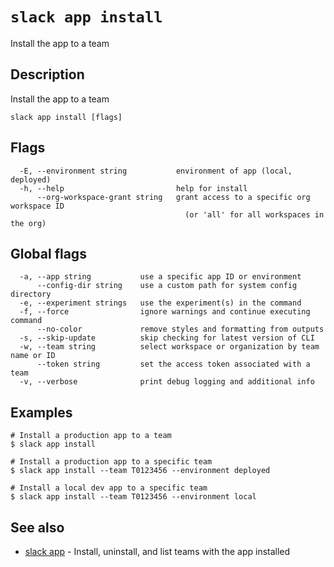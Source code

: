 # `slack app install`

Install the app to a team

## Description

Install the app to a team

```
slack app install [flags]
```

## Flags

```
  -E, --environment string           environment of app (local, deployed)
  -h, --help                         help for install
      --org-workspace-grant string   grant access to a specific org workspace ID
                                       (or 'all' for all workspaces in the org)
```

## Global flags

```
  -a, --app string           use a specific app ID or environment
      --config-dir string    use a custom path for system config directory
  -e, --experiment strings   use the experiment(s) in the command
  -f, --force                ignore warnings and continue executing command
      --no-color             remove styles and formatting from outputs
  -s, --skip-update          skip checking for latest version of CLI
  -w, --team string          select workspace or organization by team name or ID
      --token string         set the access token associated with a team
  -v, --verbose              print debug logging and additional info
```

## Examples

```
# Install a production app to a team
$ slack app install

# Install a production app to a specific team
$ slack app install --team T0123456 --environment deployed

# Install a local dev app to a specific team
$ slack app install --team T0123456 --environment local
```

## See also

* [slack app](slack_app)	 - Install, uninstall, and list teams with the app installed

